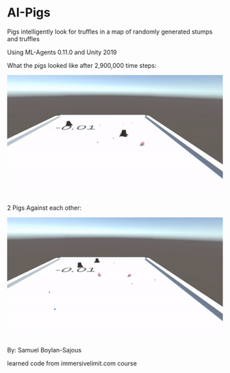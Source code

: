 # AI-Pigs
Pigs intelligently look for truffles in a map of randomly generated stumps and truffles

Using ML-Agents 0.11.0 and Unity 2019

What the pigs looked like after 2,900,000 time steps:

![](PigSeekingTrufflesGIF.gif)

2 Pigs Against each other:

![](2PigsAgainstEachotherGIF.gif)

By: Samuel Boylan-Sajous

learned code from immersivelimit.com course 
